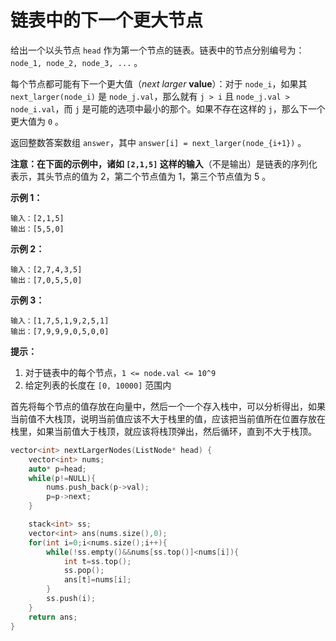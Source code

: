 # 链表中的下一个更大节点

给出一个以头节点 `head` 作为第一个节点的链表。链表中的节点分别编号为：`node_1, node_2, node_3, ...` 。

每个节点都可能有下一个更大值（*next larger* **value**）：对于 `node_i`，如果其 `next_larger(node_i)` 是 `node_j.val`，那么就有 `j > i` 且  `node_j.val > node_i.val`，而 `j` 是可能的选项中最小的那个。如果不存在这样的 `j`，那么下一个更大值为 `0` 。

返回整数答案数组 `answer`，其中 `answer[i] = next_larger(node_{i+1})` 。

**注意：**在下面的示例中，诸如 `[2,1,5]` 这样的**输入**（不是输出）是链表的序列化表示，其头节点的值为 2，第二个节点值为 1，第三个节点值为 5 。

 

**示例 1：**

```
输入：[2,1,5]
输出：[5,5,0]
```

**示例 2：**

```
输入：[2,7,4,3,5]
输出：[7,0,5,5,0]
```

**示例 3：**

```
输入：[1,7,5,1,9,2,5,1]
输出：[7,9,9,9,0,5,0,0]
```

 

**提示：**

1. 对于链表中的每个节点，`1 <= node.val <= 10^9`
2. 给定列表的长度在 `[0, 10000]` 范围内



首先将每个节点的值存放在向量中，然后一个一个存入栈中，可以分析得出，如果当前值不大栈顶，说明当前值应该不大于栈里的值，应该把当前值所在位置存放在栈里，如果当前值大于栈顶，就应该将栈顶弹出，然后循环，直到不大于栈顶。

~~~c++
vector<int> nextLargerNodes(ListNode* head) {
    vector<int> nums;
    auto* p=head;
    while(p!=NULL){
        nums.push_back(p->val);
        p=p->next;
    }

    stack<int> ss;
    vector<int> ans(nums.size(),0);
    for(int i=0;i<nums.size();i++){
        while(!ss.empty()&&nums[ss.top()]<nums[i]){
            int t=ss.top();
            ss.pop();
            ans[t]=nums[i];
        }
        ss.push(i);
    }
    return ans;
}
~~~

